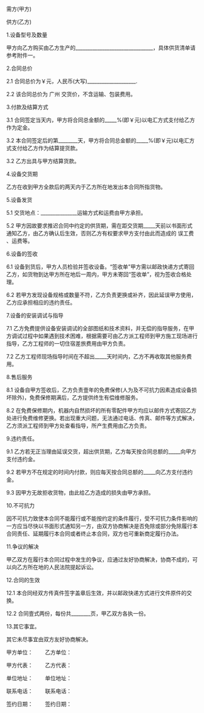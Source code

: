 
 


需方(甲方)


供方(乙方)


1.设备型号及数量


甲方向乙方购买由乙方生产的________________________________，具体供货清单请参考附件一。


2.合同总价


2.1 合同总价为￥元，人民币(大写)____________________.


2.2 该合同总价为
广州
交货价，不含运输、包装费用。


3.付款及结算方式


3.1 合同签定当天内，甲方将合同总金额的_____%(即￥元)以电汇方式支付给乙方作为定金。


3.2 本合同签定后的第________天，甲方将合同总金额的_____%(即￥元)以电汇方式支付给乙方作为结算提货款。


3.2 乙方出具与甲方结算货款。


4.设备交货期


乙方在收到甲方全款后的两天内于乙方所在地发出本合同所指货物。


5.设备发货


5.1 交货地点：_______________运输方式和运费由甲方承担。


5.2 甲方因故要求推迟合同中约定的供货期，需在距交货期_____天前以书面形式通知乙方，由乙方确认后生效，否则乙方有权要求甲方支付由此而造成的
误工费
、运费等。


6.设备的签收


6.1 设备到货后，甲方人员检验并签收设备。“签收单”甲方需以邮政快递方式寄回乙方，如货物到达甲方所在地后一周内，甲方未寄回“签收单”，视为签收合格处理。


6.2 若甲方发现设备规格或数量不符，乙方负责更换或补齐，因此延误甲方使用，乙方应承担相应的违约责任。


7.设备的安装调试与指导


7.1 乙方免费提供设备安装调试的全部图纸和技术资料，并无偿的指导服务，在甲方调试过程中如果遇到技术困难，根据需要可由乙方派工程师到甲方施工现场进行指导，乙方工程师的一切住宿差旅费用由甲方负责。


7.2 乙方工程师现场指导时间在不超出_____天时间内，乙方不再收取其他服务费用。


8.售后服务


8.1 设备自甲方签收后，乙方负责壹年的免费保修(人为及不可抗力因素造成设备损坏除外)，免费保修期满后，乙方提供终生有偿维修服务。


8.2 在免费保修期内，机器内自然损坏的所有零配件甲方均应以邮件方式寄回乙方处进行免费维修更换。若出现重大问题，无法通过电话、传真、邮件等方式解决，乙方须派工程师到甲方处查看指导，所产生费用由乙方负责。


9.违约责任。


9.1 乙方若无正当理由延误交货，超出供货期，乙方每天按合同总额的_____向甲方支付违约金。


9.2 若甲方不在规定的时间内付款，则应每天按合同总额的_____向乙方支付违约金。


9.3 因甲方无故拒收货物，由此给乙方造成的损失由甲方承担。


10.不可抗力


因不可抗力致使本合同不能履行或不能按约定的条件履行，受不可抗力条件影响的一方应当尽快以书面形式通知另一方，由双方协商解决是否免除或部分免除履行本合同责任、延期履行本合同或者终止本合同，双方也可重新商定履行办法。


11.争议的解决


甲乙双方在履行本合同过程中发生的争议，应通过友好协商解决，协商不成的，可以向乙方所在地的人民法院提起诉讼。


12.合同的生效


12.1 本合同经双方传真件签字盖章后生效，并以邮政快递方式进行文件原件的交换。


12.2 合同壹式两份，每份共________页，甲乙双方各执一份。


13.其它事宜。


其它未尽事宜由双方友好协商解决。


甲方单位：　　 乙方单位：


甲方代表： 　　乙方代表：


单位地址： 　　单位地址：


联系电话： 　　联系电话：


签约日期： 　　签约日期：
 


 

 
 
 
 
 
  


  
 

  


  


  
 
 
 
 

